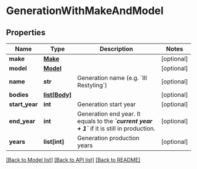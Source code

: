 # GenerationWithMakeAndModel

## Properties
Name | Type | Description | Notes
------------ | ------------- | ------------- | -------------
**make** | [**Make**](Make.md) |  | [optional] 
**model** | [**Model**](Model.md) |  | [optional] 
**name** | **str** | Generation name (e.g. &#x60;III Restyling&#x60;) | [optional] 
**bodies** | [**list[Body]**](Body.md) |  | [optional] 
**start_year** | **int** | Generation start year | [optional] 
**end_year** | **int** | Generation end year. It equals to the __*&#x60;current year + 1&#x60;*__ if it is still in production. | [optional] 
**years** | **list[int]** | Generation production years | [optional] 

[[Back to Model list]](../README.md#documentation-for-models) [[Back to API list]](../README.md#documentation-for-api-endpoints) [[Back to README]](../README.md)


